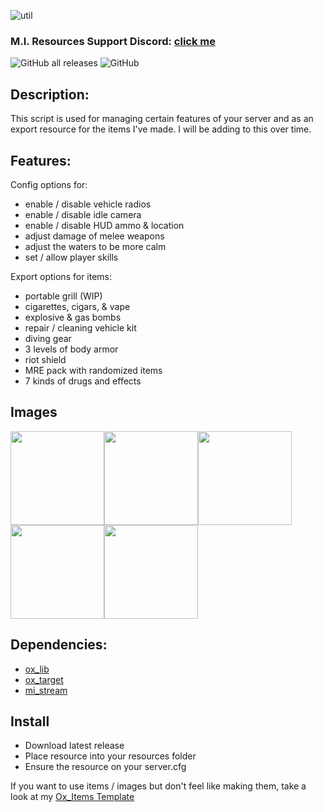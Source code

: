 ![util](https://github.com/MesaIndigo/mi_utils/assets/116332087/e681f894-28a9-43ed-9f56-8c4195876aa3)

### M.I. Resources Support Discord: [click me](https://discord.gg/XwhBUGErxY)
![GitHub all releases](https://img.shields.io/github/downloads/MesaIndigo/mi_utils/total)
![GitHub](https://img.shields.io/github/license/MesaIndigo/mi_utils)

## Description:
This script is used for managing certain features of your server and as an export resource for the items I've made. I will be adding to this over time.

## Features:
Config options for:
- enable / disable vehicle radios
- enable / disable idle camera
- enable / disable HUD ammo & location
- adjust damage of melee weapons
- adjust the waters to be more calm
- set / allow player skills

Export options for items:
- portable grill (WIP)
- cigarettes, cigars, & vape
- explosive & gas bombs
- repair / cleaning vehicle kit
- diving gear
- 3 levels of body armor
- riot shield
- MRE pack with randomized items
- 7 kinds of drugs and effects

## Images
<img src="https://imgur.com/xdrb4ML.png" height="150" width="150"><img src="https://imgur.com/1EOdseH.png" height="150" width="150"><img src="https://imgur.com/V6D3W5o.png" height="150" width="150"><img src="https://imgur.com/Tn1O8ZZ.png" height="150" width="150"><img src="https://imgur.com/5OwyUZV.png" height="150" width="150">


## Dependencies:
- [ox_lib](https://github.com/overextended/ox_lib)
- [ox_target](https://github.com/overextended/ox_target)
- [mi_stream](https://github.com/MIAgimir/mi_stream/releases)

## Install
- Download latest release
- Place resource into your resources folder
- Ensure the resource on your server.cfg

If you want to use items / images but don't feel like making them, take a look at my [Ox_Items Template](https://github.com/MIAgimir/Ox_Inventory-ItemsTemplate/releases)
